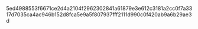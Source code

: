5ed4988553f6671ce2d4a2104f2962302841a61879e3e612c3181a2cc0f7a3317d7035ca4ac946b152d8fca5e9a5f807937fff2111d990c0f420ab9a6b29ae3d

